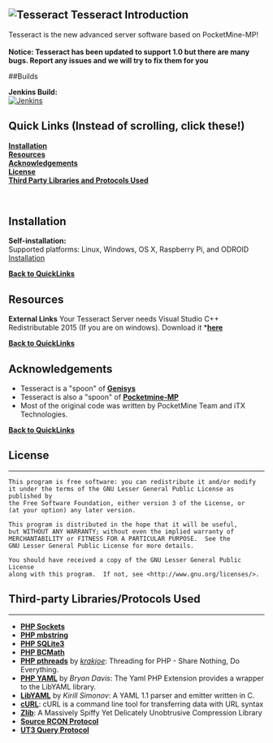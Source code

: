 ![Tesseract](http://i.imgur.com/1ga0ATy.jpg)
Tesseract Introduction
-------------
Tesseract is the new advanced server software based on PocketMine-MP!<br>
<br>
**Notice: Tesseract has been updated to support 1.0 but there are many bugs. Report any issues and we will try to fix them for you**

##Builds

__Jenkins Build:__<br>
[![Jenkins](https://travis-ci.org/TesseractTeam/Tesseract.svg?branch=master)](http://jenkins.tesseractteam.tk:8080/job/Tesseract)

## Quick Links (Instead of scrolling, click these!)

__[Installation](https://github.com/TesseractTeam/Tesseract/blob/master/README.md#installation)__ <br>
__[Resources](https://github.com/TesseractTeam/Tesseract/blob/master/README.md#resources)__ <br>
__[Acknowledgements](https://github.com/TesseractTeam/Tesseract/blob/master/README.md#acknowledgements)__ <br>
__[License](https://github.com/TesseractTeam/Tesseract/blob/master/README.md#license)__ <br>
__[Third Party Libraries and Protocols Used](https://github.com/TesseractTeam/Tesseract/blob/master/README.md#ThirdpartyLibrariesProtocolsUsed)__ <br>

<br>

## Installation

**Self-installation:**<br>
Supported platforms: Linux, Windows, OS X, Raspberry Pi, and ODROID <br>
[Installation](https://github.com/TesseractTeam/Tesseract/wiki/Installation)<br>

__[Back to QuickLinks](https://github.com/TesseractTeam/Tesseract/blob/master/README.md#quick-links-instead-of-scrolling-click-these)__
<br>

## Resources

**External Links**
     Your Tesseract Server needs Visual Studio C++ Redistributable 2015 (If you are on windows).
     Download it 
*__[here](https://www.microsoft.com/en-us/download/details.aspx?id=48145)__ <br>

__[Back to QuickLinks](https://github.com/TesseractTeam/Tesseract/blob/master/README.md#quick-links-instead-of-scrolling-click-these)__
<br>


## Acknowledgements

- Tesseract is a "spoon" of **[Genisys](https://github.com/iTXTech/Genisys)** 
- Tesseract is also a "spoon" of **[Pocketmine-MP](http://github.com/pmmp/PocketMine-MP/)** 
- Most of the original code was written by PocketMine Team and iTX Technologies. <br>

__[Back to QuickLinks](https://github.com/TesseractTeam/Tesseract/blob/master/README.md#quick-links-instead-of-scrolling-click-these)__
<br>

## License
-------------

	This program is free software: you can redistribute it and/or modify
	it under the terms of the GNU Lesser General Public License as published by
	the Free Software Foundation, either version 3 of the License, or
	(at your option) any later version.

	This program is distributed in the hope that it will be useful,
	but WITHOUT ANY WARRANTY; without even the implied warranty of
	MERCHANTABILITY or FITNESS FOR A PARTICULAR PURPOSE.  See the
	GNU Lesser General Public License for more details.

	You should have received a copy of the GNU Lesser General Public License
	along with this program.  If not, see <http://www.gnu.org/licenses/>.

## Third-party Libraries/Protocols Used
-------------
* __[PHP Sockets](http://php.net/manual/en/book.sockets.php)__
* __[PHP mbstring](http://php.net/manual/en/book.mbstring.php)__
* __[PHP SQLite3](http://php.net/manual/en/book.sqlite3.php)__
* __[PHP BCMath](http://php.net/manual/en/book.bc.php)__
* __[PHP pthreads](http://pthreads.org/)__ by _[krakjoe](https://github.com/krakjoe)_: Threading for PHP - Share Nothing, Do Everything.
* __[PHP YAML](https://code.google.com/p/php-yaml/)__ by _Bryan Davis_: The Yaml PHP Extension provides a wrapper to the LibYAML library.
* __[LibYAML](http://pyyaml.org/wiki/LibYAML)__ by _Kirill Simonov_: A YAML 1.1 parser and emitter written in C.
* __[cURL](http://curl.haxx.se/)__: cURL is a command line tool for transferring data with URL syntax
* __[Zlib](http://www.zlib.net/)__: A Massively Spiffy Yet Delicately Unobtrusive Compression Library
* __[Source RCON Protocol](https://developer.valvesoftware.com/wiki/Source_RCON_Protocol)__
* __[UT3 Query Protocol](http://wiki.unrealadmin.org/UT3_query_protocol)__
